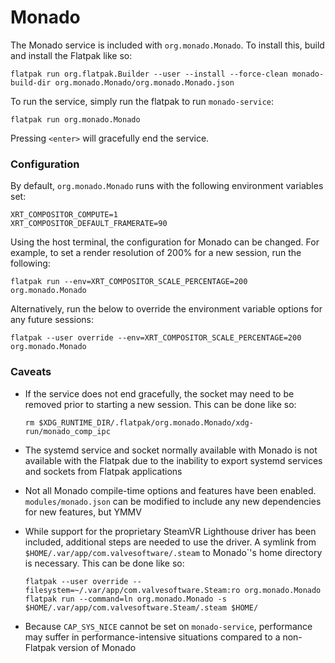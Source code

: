 # Monado

The Monado service is included with `org.monado.Monado`. To install this, build and install the Flatpak like so:

```
flatpak run org.flatpak.Builder --user --install --force-clean monado-build-dir org.monado.Monado/org.monado.Monado.json
```

To run the service, simply run the flatpak to run `monado-service`:

```
flatpak run org.monado.Monado
```

Pressing `<enter>` will gracefully end the service.

### Configuration

By default, `org.monado.Monado` runs with the following environment variables set:

```
XRT_COMPOSITOR_COMPUTE=1
XRT_COMPOSITOR_DEFAULT_FRAMERATE=90
```

Using the host terminal, the configuration for Monado can be changed. For example, to set a render resolution of 200% for a new session, run the following:

```
flatpak run --env=XRT_COMPOSITOR_SCALE_PERCENTAGE=200 org.monado.Monado
```

Alternatively, run the below to override the environment variable options for any future sessions:

```
flatpak --user override --env=XRT_COMPOSITOR_SCALE_PERCENTAGE=200 org.monado.Monado
```

### Caveats

- If the service does not end gracefully, the socket may need to be removed prior to starting a new session. This can be done like so:

    ```
    rm $XDG_RUNTIME_DIR/.flatpak/org.monado.Monado/xdg-run/monado_comp_ipc
    ```

- The systemd service and socket normally available with Monado is not available with the Flatpak due to the inability to export systemd services and sockets from Flatpak applications

- Not all Monado compile-time options and features have been enabled. `modules/monado.json` can be modified to include any new dependencies for new features, but YMMV

- While support for the proprietary SteamVR Lighthouse driver has been included, additional steps are needed to use the driver. A symlink from `$HOME/.var/app/com.valvesoftware/.steam` to Monado`'s home directory is necessary. This can be done like so:

    ```
    flatpak --user override --filesystem=~/.var/app/com.valvesoftware.Steam:ro org.monado.Monado
    flatpak run --command=ln org.monado.Monado -s $HOME/.var/app/com.valvesoftware.Steam/.steam $HOME/
    ```

- Because `CAP_SYS_NICE` cannot be set on `monado-service`, performance may suffer in performance-intensive situations compared to a non-Flatpak version of Monado